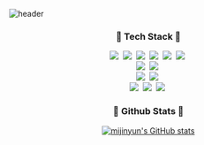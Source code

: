![header](https://capsule-render.vercel.app/api?type=rect&color=random&height=120&section=header&text=HI,%20there!%20MIJIN'S%20GITHUB&fontSize=50&animation=twinkling)

<h3 align="center">💛 Tech Stack 💛</h3>
<p align="center">
  <img src="https://img.shields.io/badge/HTML5-E34F26?style=for-the-badge&logo=HTML5&logoColor=white"/></a>&nbsp
  <img src="https://img.shields.io/badge/CSS3-1572B6?style=for-the-badge&logo=CSS3&logoColor=white"/></a>&nbsp
  <img src="https://img.shields.io/badge/Sass-CC6699?style=for-the-badge&logo=CSS3&logoColor=white"/></a>&nbsp
  <img src="https://img.shields.io/badge/Javascript-ffb13b?style=for-the-badge&logo=javascript&logoColor=white"/></a>&nbsp
  <img src="https://img.shields.io/badge/jQuery-333333?style=for-the-badge&logo=javascript&logoColor=white"/></a>&nbsp
  <img src="https://img.shields.io/badge/React-61DAFB?style=for-the-badge&logo=React&logoColor=white"/></a>&nbsp
  <br>
  <img src="https://img.shields.io/badge/Node.js-339933?style=for-the-badge&logo=Node.js&logoColor=white"/></a>&nbsp
  <img src="https://img.shields.io/badge/Express-000000?style=for-the-badge&logo=Express&logoColor=white"/></a>&nbsp
  <br> 
  <img src="https://img.shields.io/badge/MySQL-4479A1?style=for-the-badge&logo=MySQL&logoColor=white"/></a>&nbsp 
  <img src="https://img.shields.io/badge/AWS-232F3E?style=for-the-badge&logo=AmazonAWS&logoColor=white"/></a>&nbsp
  <br>
  <img src="https://img.shields.io/badge/GIT-339933?style=for-the-badge&logo=GIT&logoColor=white"/></a>&nbsp
  <img src="https://img.shields.io/badge/GITHUB-339933?style=for-the-badge&logo=GITHUB&logoColor=white"/></a>&nbsp
  <img src="https://img.shields.io/badge/Figma-339933?style=for-the-badge&logo=Figma&logoColor=white"/></a>&nbsp
  
</p>
<!-- 
<h3 align="center"> Top Languages </h3>
<div align="center">

[![Top Langs](https://github-readme-stats.vercel.app/api/top-langs/?username=mijinyun&layout=compact)](https://github.com/anuraghazra/github-readme-stats)
</div> -->

<h3 align="center">💜 Github Stats 💜</h3>
<div align="center">

[![mijinyun's GitHub stats](https://github-readme-stats.vercel.app/api?username=mijinyun&show_icons=true&theme=ayu-mirage)](https://github.com/anuraghazra/github-readme-stats)
</div>
